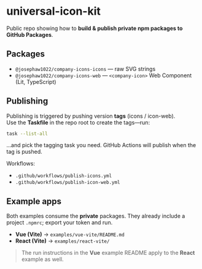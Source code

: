 # universal-icon-kit

Public repo showing how to **build & publish private npm packages to GitHub Packages**.

## Packages
- `@josephaw1022/company-icons-icons` — raw SVG strings
- `@josephaw1022/company-icons-web` — `<company-icon>` Web Component (Lit, TypeScript)

## Publishing
Publishing is triggered by pushing version **tags** (icons / icon-web).  
Use the **Taskfile** in the repo root to create the tags—run:

```bash
task --list-all
````

…and pick the tagging task you need. GitHub Actions will publish when the tag is pushed.

Workflows:

* `.github/workflows/publish-icons.yml`
* `.github/workflows/publish-icon-web.yml`

## Example apps

Both examples consume the **private** packages. They already include a project `.npmrc`; export your token and run.

* **Vue (Vite)** → `examples/vue-vite/README.md`
* **React (Vite)** → `examples/react-vite/`

> The run instructions in the **Vue** example README apply to the **React** example as well.
